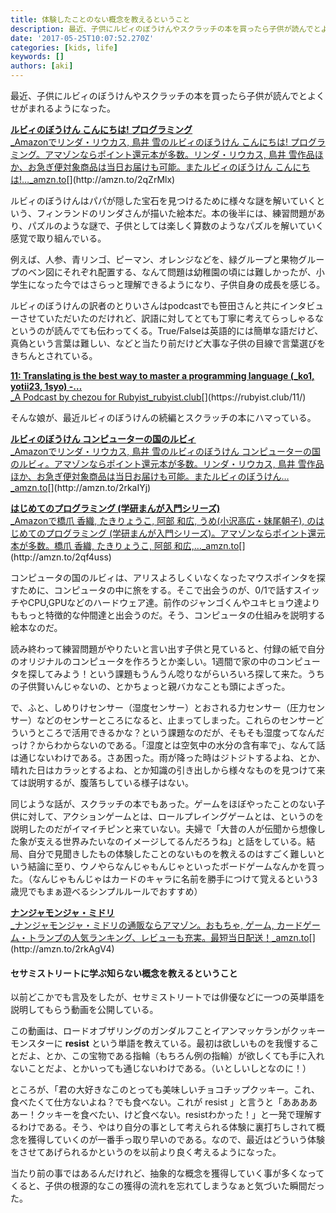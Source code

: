 ```yaml
---
title: 体験したことのない概念を教えるということ
description: 最近、子供にルビィのぼうけんやスクラッチの本を買ったら子供が読んでとよくせがまれるようになった。
date: '2017-05-25T10:07:52.270Z'
categories: [kids, life]
keywords: []
authors: [aki]
---
```


最近、子供にルビィのぼうけんやスクラッチの本を買ったら子供が読んでとよくせがまれるようになった。

[**ルビィのぼうけん こんにちは! プログラミング**  
_Amazonでリンダ・リウカス, 鳥井 雪のルビィのぼうけん こんにちは! プログラミング。アマゾンならポイント還元本が多数。リンダ・リウカス, 鳥井 雪作品ほか、お急ぎ便対象商品は当日お届けも可能。またルビィのぼうけん こんにちは!…_amzn.to](http://amzn.to/2qZrMlx "http://amzn.to/2qZrMlx")[](http://amzn.to/2qZrMlx)

ルビィのぼうけんはパパが隠した宝石を見つけるために様々な謎を解いていくという、フィンランドのリンダさんが描いた絵本だ。本の後半には、練習問題があり、パズルのような謎で、子供としては楽しく算数のようなパズルを解いていく感覚で取り組んでいる。

例えば、人参、青リンゴ、ピーマン、オレンジなどを、緑グループと果物グループのベン図にそれぞれ配置する、なんて問題は幼稚園の頃には難しかったが、小学生になった今ではさらっと理解できるようになり、子供自身の成長を感じる。

ルビィのぼうけんの訳者のとりいさんはpodcastでも笹田さんと共にインタビューさせていただいたのだけれど、訳語に対してとても丁寧に考えてらっしゃるなというのが読んでても伝わってくる。True/Falseは英語的には簡単な語だけど、真偽という言葉は難しい、などと当たり前だけど大事な子供の目線で言葉選びをきちんとされている。

[**11: Translating is the best way to master a programming language (\_ko1, yotii23, 1syo) -…**  
_A Podcast by chezou for Rubyist_rubyist.club](https://rubyist.club/11/ "https://rubyist.club/11/")[](https://rubyist.club/11/)

そんな娘が、最近ルビィのぼうけんの続編とスクラッチの本にハマっている。

[**ルビィのぼうけん コンピューターの国のルビィ**  
_Amazonでリンダ・リウカス, 鳥井 雪のルビィのぼうけん コンピューターの国のルビィ。アマゾンならポイント還元本が多数。リンダ・リウカス, 鳥井 雪作品ほか、お急ぎ便対象商品は当日お届けも可能。またルビィのぼうけん…_amzn.to](http://amzn.to/2rkaIYj "http://amzn.to/2rkaIYj")[](http://amzn.to/2rkaIYj)

[**はじめてのプログラミング (学研まんが入門シリーズ)**  
_Amazonで橋爪 香織, たきりょうこ, 阿部 和広, うめ(小沢高広・妹尾朝子), のはじめてのプログラミング (学研まんが入門シリーズ)。アマゾンならポイント還元本が多数。橋爪 香織, たきりょうこ, 阿部 和広,…_amzn.to](http://amzn.to/2qf4uss "http://amzn.to/2qf4uss")[](http://amzn.to/2qf4uss)

コンピュータの国のルビィは、アリスよろしくいなくなったマウスポインタを探すために、コンピュータの中に旅をする。そこで出会うのが、0/1で話すスイッチやCPU,GPUなどのハードウェア達。前作のジャンゴくんやユキヒョウ達よりももっと特徴的な仲間達と出会うのだ。そう、コンピュータの仕組みを説明する絵本なのだ。

読み終わって練習問題がやりたいと言い出す子供と見ていると、付録の紙で自分のオリジナルのコンピュータを作ろうとか楽しい。1週間で家の中のコンピュータを探してみよう！という課題もうんうん唸りながらいろいろ探して来た。うちの子供賢いんじゃないの、とかちょっと親バカなことも頭によぎった。

で、ふと、しめりけセンサー（湿度センサー）とおされる力センサー（圧力センサー）などのセンサーところになると、止まってしまった。これらのセンサーどういうところで活用できるかな？という課題なのだが、そもそも湿度ってなんだっけ？からわからないのである。「湿度とは空気中の水分の含有率で」、なんて話は通じないわけである。さあ困った。雨が降った時はジトジトするよね、とか、晴れた日はカラッとするよね、とか知識の引き出しから様々なものを見つけて来ては説明するが、腹落ちしている様子はない。

同じような話が、スクラッチの本でもあった。ゲームをほぼやったことのない子供に対して、アクションゲームとは、ロールプレイングゲームとは、というのを説明したのだがイマイチピンと来ていない。夫婦で「大昔の人が伝聞から想像した象が支える世界みたいなのイメージしてるんだろうね」と話をしている。結局、自分で見聞きしたもの体験したことのないものを教えるのはすごく難しいという結論に至り、ウノやらなんじゃもんじゃといったボードゲームなんかを買った。（なんじゃもんじゃはカードのキャラに名前を勝手につけて覚えるという3歳児でもまぁ遊べるシンプルルールでおすすめ）

[**ナンジャモンジャ・ミドリ**  
_ナンジャモンジャ・ミドリの通販ならアマゾン。おもちゃ, ゲーム, カードゲーム・トランプの人気ランキング、レビューも充実。最短当日配送！_amzn.to](http://amzn.to/2rkAgV4 "http://amzn.to/2rkAgV4")[](http://amzn.to/2rkAgV4)

#### セサミストリートに学ぶ知らない概念を教えるということ

以前どこかでも言及をしたが、セサミストリートでは俳優などに一つの英単語を説明してもらう動画を公開している。

この動画は、ロードオブザリングのガンダルフことイアンマッケランがクッキーモンスターに **resist** という単語を教えている。最初は欲しいものを我慢することだよ、とか、この宝物である指輪（もちろん例の指輪）が欲しくても手に入れないことだよ、とかいっても通じないわけである。（いとしいしとなのに！）

ところが、「君の大好きなこのとっても美味しいチョコチップクッキー。これ、食べたくて仕方ないよね？でも食べない。これが resist 」と言うと「あああああー！クッキーを食べたい、けど食べない。resistわかった！」と一発で理解するわけである。そう、やはり自分の事として考えられる体験に裏打ちしされて概念を獲得していくのが一番手っ取り早いのである。なので、最近はどういう体験をさせてあげられるかというのを以前より良く考えるようになった。

当たり前の事ではあるんだけれど、抽象的な概念を獲得していく事が多くなってくると、子供の根源的なこの獲得の流れを忘れてしまうなぁと気づいた瞬間だった。